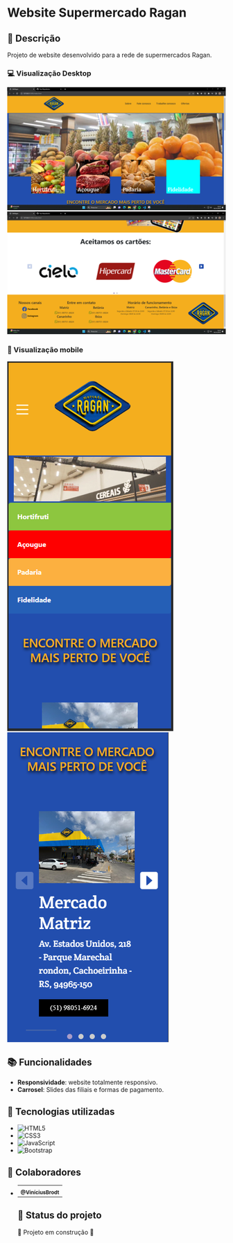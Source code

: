 <h1 text-align="center">Website Supermercado Ragan</h1>

## :memo: Descrição
Projeto de website desenvolvido para a rede de supermercados Ragan.

 <div >
 
 ### :computer: Visualização Desktop 
 ![desktop](./imagens/readme/desktop.png)
 ![desktop footer](./imagens/readme/desktop2.png)

 ###  :iphone: Visualização mobile

 ![desktop](./imagens/readme/mobile1.png)
 ![desktop](./imagens/readme/mobile2.png)
 </div>

## :books: Funcionalidades
* <b>Responsividade</b>: website totalmente responsivo.
* <b>Carrosel</b>: Slides das filiais e formas de pagamento.

##  :wrench: Tecnologias utilizadas

* ![HTML5](https://img.shields.io/badge/html5-%23E34F26.svg?style=for-the-badge&logo=html5&logoColor=white)
* ![CSS3](https://img.shields.io/badge/css3-%231572B6.svg?style=for-the-badge&logo=css3&logoColor=white)
* ![JavaScript](https://img.shields.io/badge/javascript-%23323330.svg?style=for-the-badge&logo=javascript&logoColor=%23F7DF1E)
* ![Bootstrap](https://img.shields.io/badge/bootstrap-%238511FA.svg?style=for-the-badge&logo=bootstrap&logoColor=white)


## :handshake: Colaboradores
* <table>
  <tr>
    <td text-align="center">
      <a href="https://github.com/viniciusleandro">
        <sub>
          <b>@ViníciusBrodt</b>
        </sub>
      </a>
    </td>
  </tr>
</table>

## :dart: Status do projeto
:construction: Projeto em construção :construction:
